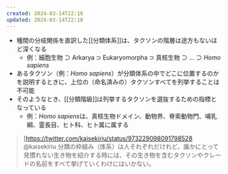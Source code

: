 ```yaml
---
created: 2024-03-14T22:18
updated: 2024-03-14T22:18
---
```

- 種間の分岐関係を直訳した[[分類体系]]は、タクソンの階層は途方もないほど深くなる
  - 例：細胞生物 ⊃ Arkarya ⊃ Eukaryomorpha ⊃ 真核生物 ⊃ ... ⊃ *Homo sapiens*
- あるタクソン（例：*Homo sapiens*）が分類体系の中でどこに位置するのかを説明するときに、上位の（命名済みの）タクソンすべてを列挙することは不可能
- そのようなとき、[[分類階級]]は列挙するタクソンを選抜するための指標となっている
  - 例：*Homo sapiens*は、真核生物ドメイン、動物界、脊索動物門、哺乳綱、霊長目、ヒト科、ヒト属に属する

> [https://twitter.com/kaisekiriu/status/973229098091798528 @kaisekiriu
> 分類の枠組み（体系）は人それぞれだけれど、誰かにとって見慣れない生き物を紹介する時には、その生き物を含むタクソンやクレードの名前をすべて挙げていくわけにはいかない。
